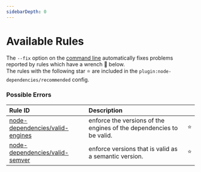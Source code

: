 ```yaml
---
sidebarDepth: 0
---
```


# Available Rules

The `--fix` option on the [command line](https://eslint.org/docs/user-guide/command-line-interface#fixing-problems) automatically fixes problems reported by rules which have a wrench :wrench: below.  
The rules with the following star :star: are included in the `plugin:node-dependencies/recommended` config.

<!-- This file is automatically generated in tools/update-docs-rules-index.js, do not change! -->

### Possible Errors

| Rule ID | Description |    |
|:--------|:------------|:---|
| [node-dependencies/valid-engines](./valid-engines.md) | enforce the versions of the engines of the dependencies to be valid. | :star: |
| [node-dependencies/valid-semver](./valid-semver.md) | enforce versions that is valid as a semantic version. | :star: |
